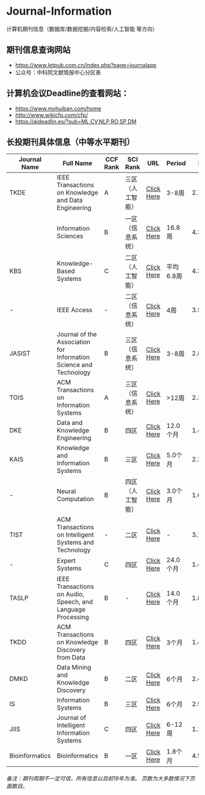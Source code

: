 # Journal-Information
计算机期刊信息（数据库/数据挖掘/内容检索/人工智能 等方向）

## 期刊信息查询网站
- https://www.letpub.com.cn/index.php?page=journalapp
- 公众号：中科院文献情报中心分区表

## 计算机会议Deadline的查看网站：
- https://www.myhuiban.com/home
- http://www.wikicfp.com/cfp/
- https://aideadlin.es/?sub=ML,CV,NLP,RO,SP,DM

## 长投期刊具体信息（中等水平期刊）
| Journal Name | Full Name                                                         | CCF Rank | SCI Rank         | URL                                                                                                       | Period    | IF    | Link of Letpub                                                                          | Pages           |
|--------------|-------------------------------------------------------------------|----------|------------------|-----------------------------------------------------------------------------------------------------------|-----------|-------|-----------------------------------------------------------------------------------------|-----------------|
| TKDE         | IEEE Transactions on Knowledge and Data Engineering               | A        | 三区（人工智能） | [Click Here](https://ieeexplore.ieee.org/xpl/RecentIssue.jsp?punumber=69)                                 | 3-8周     | 2.775 | [Link](https://www.letpub.com.cn/index.php?journalid=3399&page=journalapp&view=detail)  | 14(double)      |
|              | Information Sciences                                              | B        | 一区（信息系统） | [Click Here](http://www.elsevier.com/wps/find/journaldescription.cws_home/505730/description#description) | 16.8周    | 4.305 | [Link](https://www.letpub.com.cn/index.php?journalid=3567&page=journalapp&view=detail)  | 15(Single:wide) |
| KBS          | Knowledge-Based Systems                                           | C        | 二区（人工智能） | [Click Here](http://www.journals.elsevier.com/knowledge-based-systems/#description)                       | 平均6.8周 | 4.396 | [Link](https://www.letpub.com.cn/index.php?page=journalapp&view=detail&journalid=5495)  | 13(double)      |
| -            | IEEE Access                                                       | -        | 二区（信息系统） | [Click Here](https://ieeexplore.ieee.org/xpl/RecentIssue.jsp?punumber=6287639)                            | 4周       | 3.557 | [Link](https://www.letpub.com.cn/index.php?journalid=10017&page=journalapp&view=detail) | 10+(double)     |
| JASIST       | Journal of the Association for Information Science and Technology | B        | 三区（信息系统） | [Click Here](https://onlinelibrary.wiley.com/journal/23301643)                                            | 3-8周     | 2.835 | [Link](https://www.letpub.com.cn/index.php?journalid=9807&page=journalapp&view=detail)  | 10(Double)      |
| TOIS         | ACM Transactions on Information Systems                           | A        | 三区（信息系统） | [Click Here](http://tois.acm.org/)                                                                        | >12周     | 2.312 | [Link](https://www.letpub.com.cn/index.php?journalid=34&page=journalapp&view=detail)    | 40(Single)      |
| DKE          | Data and Knowledge Engineering                                    | B        | 四区             | [Click Here](https://www.journals.elsevier.com/data-and-knowledge-engineering/)                           | 12.0个月  | 1.467 | [Link](https://www.letpub.com.cn/index.php?journalid=2228&page=journalapp&view=detail)  | 15(Single:wide) |
| KAIS         | Knowledge and Information Systems                                 | B        | 三区             | [Click Here](https://link.springer.com/journal/10115)                                                     | 5.0个月   | 2.247 | [Link](https://www.letpub.com.cn/index.php?journalid=5492&page=journalapp&view=detail)  | 30-35(Single)   |
| -            | Neural Computation                                                | B        | 四区（人工智能） | [Click Here](https://www.mitpressjournals.org/loi/neco)                                                   | 3.0个月   | 1.651 | [Link](https://www.letpub.com.cn/index.php?journalid=6122&page=journalapp&view=detail)  | 30(Single)      |
| TIST         | ACM Transactions on Intelligent Systems and Technology            | -        | 二区             | [Click Here](https://tist.acm.org/)                                                                       | -         | 3.19  | [Link](https://www.letpub.com.cn/index.php?journalid=9343&page=journalapp&view=detail)  | 20(Single)      |
| -            | Expert Systems                                                    | C        | 四区             | [Click Here](https://onlinelibrary.wiley.com/journal/14680394)                                            | 24.0个月  | 1.43  | [Link](https://www.letpub.com.cn/index.php?journalid=2798&page=journalapp&view=detail)  | 15(Single:wide) |
| TASLP        | IEEE Transactions on Audio, Speech, and Language Processing       | B        | -                | [Click Here](https://ieeexplore.ieee.org/xpl/RecentIssue.jsp?punumber=10376)                              | 14.0个月  | 1.877 | [Link](https://www.letpub.com.cn/index.php?journalid=3363&page=journalapp&view=detail)  | 10(Double)      |
| TKDD         | ACM Transactions on Knowledge Discovery from Data                 | B        | 四区             | [Click Here](https://tkdd.acm.org/)                                                                       | 3个月     | 1.489 | [Link](https://www.letpub.com.cn/index.php?journalid=8412&page=journalapp&view=detail)  | 23(Single)      |
| DMKD         | Data Mining and Knowledge Discovery                               | B        | 二区             | [Click Here](https://link.springer.com/journal/10618)                                                     | 6个月     | 2.481 | [Link](https://www.letpub.com.cn/index.php?journalid=2229&page=journalapp&view=detail)  | 25-35(Single)   |
| IS           | Information Systems                                               | B        | 三区             | [Click Here](https://www.journals.elsevier.com/information-systems)                                       | 6个月     | 2.551 | [Link](https://www.letpub.com.cn/index.php?journalid=3568&page=journalapp&view=detail)  | 10(double)      |
| JIIS         | Journal of Intelligent Information Systems                        | C        | 四区             | [Click Here](https://www.springer.com/computer/database+management+&+information+retrieval/journal/10844) | 6-12周    | 1.107 | [Link](http://www.letpub.com.cn/index.php?page=journalapp&view=detail&journalid=4697)   | 25(Single)      |
|Bioinformatics| Bioinformatics | B|一区|[Click Here](https://academic.oup.com/bioinformatics/)|1.8个月| 4.531| [Link](https://www.letpub.com.cn/index.php?page=journalapp&view=detail&journalid=1122&xuanxiangk_id=2#xuanxk_3)| 7(double)|


###### 备注：期刊周期不一定可信，所有信息以目前19年为准。 页数为大多数情况下页面数目。
